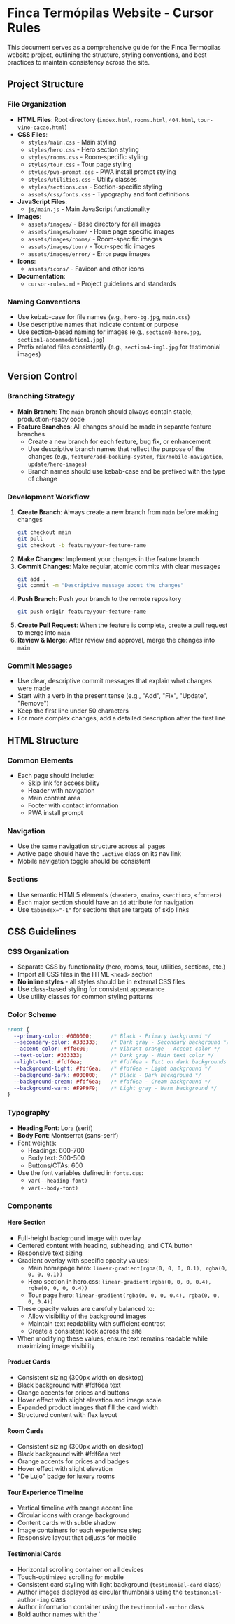 # Finca Termópilas Website - Cursor Rules

This document serves as a comprehensive guide for the Finca Termópilas website project, outlining the structure, styling conventions, and best practices to maintain consistency across the site.

## Project Structure

### File Organization
- **HTML Files**: Root directory (`index.html`, `rooms.html`, `404.html`, `tour-vino-cacao.html`)
- **CSS Files**:
  - `styles/main.css` - Main styling
  - `styles/hero.css` - Hero section styling
  - `styles/rooms.css` - Room-specific styling
  - `styles/tour.css` - Tour page styling
  - `styles/pwa-prompt.css` - PWA install prompt styling
  - `styles/utilities.css` - Utility classes
  - `styles/sections.css` - Section-specific styling
  - `assets/css/fonts.css` - Typography and font definitions
- **JavaScript Files**:
  - `js/main.js` - Main JavaScript functionality
- **Images**:
  - `assets/images/` - Base directory for all images
  - `assets/images/home/` - Home page specific images
  - `assets/images/rooms/` - Room-specific images
  - `assets/images/tour/` - Tour-specific images
  - `assets/images/error/` - Error page images
- **Icons**:
  - `assets/icons/` - Favicon and other icons
- **Documentation**:
  - `cursor-rules.md` - Project guidelines and standards

### Naming Conventions
- Use kebab-case for file names (e.g., `hero-bg.jpg`, `main.css`)
- Use descriptive names that indicate content or purpose
- Use section-based naming for images (e.g., `section0-hero.jpg`, `section1-accommodation1.jpg`)
- Prefix related files consistently (e.g., `section4-img1.jpg` for testimonial images)

## Version Control

### Branching Strategy
- **Main Branch**: The `main` branch should always contain stable, production-ready code
- **Feature Branches**: All changes should be made in separate feature branches
  - Create a new branch for each feature, bug fix, or enhancement
  - Use descriptive branch names that reflect the purpose of the changes (e.g., `feature/add-booking-system`, `fix/mobile-navigation`, `update/hero-images`)
  - Branch names should use kebab-case and be prefixed with the type of change

### Development Workflow
1. **Create Branch**: Always create a new branch from `main` before making changes
   ```bash
   git checkout main
   git pull
   git checkout -b feature/your-feature-name
   ```
2. **Make Changes**: Implement your changes in the feature branch
3. **Commit Changes**: Make regular, atomic commits with clear messages
   ```bash
   git add .
   git commit -m "Descriptive message about the changes"
   ```
4. **Push Branch**: Push your branch to the remote repository
   ```bash
   git push origin feature/your-feature-name
   ```
5. **Create Pull Request**: When the feature is complete, create a pull request to merge into `main`
6. **Review & Merge**: After review and approval, merge the changes into `main`

### Commit Messages
- Use clear, descriptive commit messages that explain what changes were made
- Start with a verb in the present tense (e.g., "Add", "Fix", "Update", "Remove")
- Keep the first line under 50 characters
- For more complex changes, add a detailed description after the first line

## HTML Structure

### Common Elements
- Each page should include:
  - Skip link for accessibility
  - Header with navigation
  - Main content area
  - Footer with contact information
  - PWA install prompt

### Navigation
- Use the same navigation structure across all pages
- Active page should have the `.active` class on its nav link
- Mobile navigation toggle should be consistent

### Sections
- Use semantic HTML5 elements (`<header>`, `<main>`, `<section>`, `<footer>`)
- Each major section should have an `id` attribute for navigation
- Use `tabindex="-1"` for sections that are targets of skip links

## CSS Guidelines

### CSS Organization
- Separate CSS by functionality (hero, rooms, tour, utilities, sections, etc.)
- Import all CSS files in the HTML `<head>` section
- **No inline styles** - all styles should be in external CSS files
- Use class-based styling for consistent appearance
- Use utility classes for common styling patterns

### Color Scheme
```css
:root {
  --primary-color: #000000;      /* Black - Primary background */
  --secondary-color: #333333;    /* Dark gray - Secondary background */
  --accent-color: #ff8c00;       /* Vibrant orange - Accent color */
  --text-color: #333333;         /* Dark gray - Main text color */
  --light-text: #fdf6ea;         /* #fdf6ea - Text on dark backgrounds */
  --background-light: #fdf6ea;   /* #fdf6ea - Light background */
  --background-dark: #000000;    /* Black - Dark background */
  --background-cream: #fdf6ea;   /* #fdf6ea - Cream background */
  --background-warm: #F9F9F9;    /* Light gray - Warm background */
}
```

### Typography
- **Heading Font**: Lora (serif)
- **Body Font**: Montserrat (sans-serif)
- Font weights:
  - Headings: 600-700
  - Body text: 300-500
  - Buttons/CTAs: 600
- Use the font variables defined in `fonts.css`:
  - `var(--heading-font)`
  - `var(--body-font)`

### Components

#### Hero Section
- Full-height background image with overlay
- Centered content with heading, subheading, and CTA button
- Responsive text sizing
- Gradient overlay with specific opacity values:
  - Main homepage hero: `linear-gradient(rgba(0, 0, 0, 0.1), rgba(0, 0, 0, 0.1))`
  - Hero section in hero.css: `linear-gradient(rgba(0, 0, 0, 0.4), rgba(0, 0, 0, 0.4))`
  - Tour page hero: `linear-gradient(rgba(0, 0, 0, 0.4), rgba(0, 0, 0, 0.4))`
- These opacity values are carefully balanced to:
  - Allow visibility of the background images
  - Maintain text readability with sufficient contrast
  - Create a consistent look across the site
- When modifying these values, ensure text remains readable while maximizing image visibility

#### Product Cards
- Consistent sizing (300px width on desktop)
- Black background with #fdf6ea text
- Orange accents for prices and buttons
- Hover effect with slight elevation and image scale
- Expanded product images that fill the card width
- Structured content with flex layout

#### Room Cards
- Consistent sizing (300px width on desktop)
- Black background with #fdf6ea text
- Orange accents for prices and badges
- Hover effect with slight elevation
- "De Lujo" badge for luxury rooms

#### Tour Experience Timeline
- Vertical timeline with orange accent line
- Circular icons with orange background
- Content cards with subtle shadow
- Image containers for each experience step
- Responsive layout that adjusts for mobile

#### Testimonial Cards
- Horizontal scrolling container on all devices
- Touch-optimized scrolling for mobile
- Consistent card styling with light background (`testimonial-card` class)
- Author images displayed as circular thumbnails using the `testimonial-author-img` class
- Author information container using the `testimonial-author` class
- Bold author names with the `